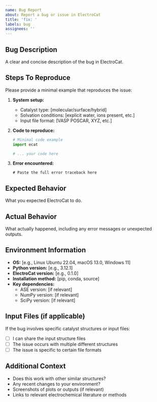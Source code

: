 ```yaml
---
name: Bug Report
about: Report a bug or issue in ElectroCat
title: 'fix: '
labels: bug
assignees: ''
---
```


## Bug Description
A clear and concise description of the bug in ElectroCat.

## Steps To Reproduce
Please provide a minimal example that reproduces the issue:

1. **System setup:**
   - Catalyst type: [molecular/surface/hybrid]
   - Solvation conditions: [explicit water, ions present, etc.]
   - Input file format: [VASP POSCAR, XYZ, etc.]

2. **Code to reproduce:**
   ```python
   # Minimal code example
   import ecat

   # ... your code here
   ```

3. **Error encountered:**
   ```
   # Paste the full error traceback here
   ```

## Expected Behavior
What you expected ElectroCat to do.

## Actual Behavior
What actually happened, including any error messages or unexpected outputs.

## Environment Information
- **OS:** [e.g., Linux Ubuntu 22.04, macOS 13.0, Windows 11]
- **Python version:** [e.g., 3.12.1]
- **ElectroCat version:** [e.g., 0.1.0]
- **Installation method:** [pip, conda, source]
- **Key dependencies:**
  - ASE version: [if relevant]
  - NumPy version: [if relevant]
  - SciPy version: [if relevant]

## Input Files (if applicable)
If the bug involves specific catalyst structures or input files:
- [ ] I can share the input structure files
- [ ] The issue occurs with multiple different structures
- [ ] The issue is specific to certain file formats

## Additional Context
- Does this work with other similar structures?
- Any recent changes to your environment?
- Screenshots of plots or outputs (if relevant)
- Links to relevant electrochemical literature or methods
